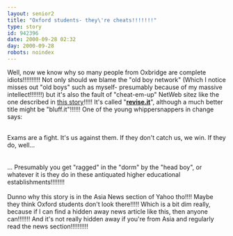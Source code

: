 ```yaml
---
layout: senior2
title: "Oxford students- they\'re cheats!!!!!!!"
type: story
id: 942396
date: 2000-09-28 02:32
day: 2000-09-28
robots: noindex
---
```

Well, now we know why so many people from Oxbridge are complete idiots!!!!!!!!!! Not only should we blame the "old boy network" (Which I notice misses out "old boys" such as myself- presumably because of my massive intellect!!!!!!!) but it's also the fault of "cheat-em-up" NetWeb sitez like the one described in <a href="http://asia.dailynews.yahoo.com/headlines/technology/afp/article.html?s=asia/headlines/000920/technology/afp/Oxford_students_launch_homework-dodging_website.html">this story</a>!!!!! It's called "<a href="http://www.revise.it/reviseit/default.asp"><b>revise.it</b></a>", although a much better title might be "bluff.it"!!!!!! One of the young whippersnappers in change says:<br/><br/><div class="quote">Exams are a fight. It's us against them. If they don't catch us, we win. If they do, well...</div><br/><br/>... Presumably you get "ragged" in the "dorm" by the "head boy", or whatever it is they do in these antiquated higher educational establishments!!!!!!!!<br/><br/>Dunno why this story is in the Asia News section of Yahoo tho!!!! Maybe they think Oxford students don't look there!!!!! Which is a bit dim really, because if I can find a hidden away news article like this, then anyone can!!!!!!! And it's not really hidden away if you're from Asia and regularly read the news section!!!!!!!!!! 
